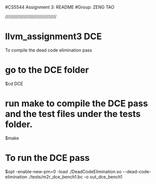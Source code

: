 #CS5544 Assignment 3: README
#Group: ZENG TAO

/////////////////////////////////
# llvm_assignment3 DCE

To compile the dead code elimination pass
# go to the DCE folder
$cd DCE

# run make to compile the DCE pass and the test files under the tests folder. 
$make

# To run the DCE pass
$opt -enable-new-pm=0 -load ./DeadCodeElimination.so --dead-code-elimination ./tests/m2r_dce_bench1.bc -o out_dce_bench1